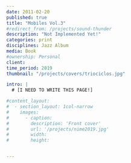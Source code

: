 ```yaml
---
date: 2011-02-20
published: true
title: "Mobiles Vol.3"
#redirect_from: /projects/sound-thunder
description: "Not Implemented Yet!"
categories: print
disciplines: Jazz Album
media: Book
#ownership: Personal
client:
time_period: 2019
thumbnail: "/projects/covers/triociclos.jpg"

intro: |
  # [I NEED TO WRITE THIS PAGE!]

#content_layout:
#  - section_layout: 1col-narrow
#    images:
#      - caption:
#        description: 'Front cover'
#        url: '/projects/nime2019.jpg'
#        width:
#        height:


---
```

